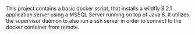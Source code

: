 This project contains a basic docker script, that installs a wildfly 8.2.1 application server using a MSSQL Server running on top of Java 8.
It utilizes the supervisor daemon to also run a ssh server in order to connect to the docker container from remote.
